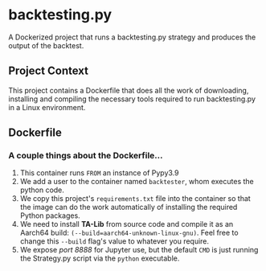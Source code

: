 # backtesting.py
A Dockerized project that runs a backtesting.py strategy and produces the output of the backtest.

## Project Context
This project contains a Dockerfile that does all the work of downloading, installing and compiling the necessary tools required to run backtesting.py in a Linux environment.

## Dockerfile
### A couple things about the Dockerfile...
1) This container runs ```FROM``` an instance of Pypy3.9
2) We add a user to the container named ```backtester```, whom executes the python code.
3) We copy this project's ```requirements.txt``` file into the container so that the image can do the work automatically of installing the required Python packages.
4) We need to install **TA-Lib** from source code and compile it as an Aarch64 build: ```(--build=aarch64-unknown-linux-gnu)```. Feel free to change this ```--build``` flag's value to whatever you require.
5) We expose *port 8888* for Jupyter use, but the default ```CMD``` is just running the Strategy.py script via the ```python``` executable.

